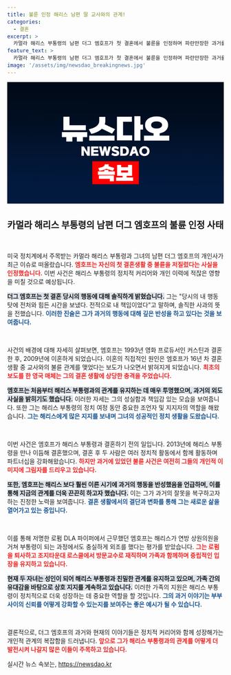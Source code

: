 ```yaml
---
title: 불륜 인정 해리스 남편 딸 교사와의 관계!
categories:
  - 결혼
excerpt: >
  카멀라 해리스 부통령의 남편 더그 엠호프가 첫 결혼에서 불륜을 인정하며 파란만장한 과거를 드러냈다. 이혼의 원인으로 지목된 불륜, 그의 고백이 정치계에 미칠 영향은? 클릭해 확인하세요!
feature_text: >
  카멀라 해리스 부통령의 남편 더그 엠호프가 첫 결혼에서 불륜을 인정하며 파란만장한 과거를 드러냈다. 이혼의 원인으로 지목된 불륜, 그의 고백이 정치계에 미칠 영향은? 클릭해 확인하세요!
image: '/assets/img/newsdao_breakingnews.jpg'
---
```


<p><img src="/assets/img/newsdao_breakingnews.jpg" alt="bookingtag 속보" /></p>

<h2 data-ke-size="size26">카멀라 해리스 부통령의 남편 더그 엠호프의 불륜 인정 사태</h2>

<p data-ke-size="size16">&nbsp;</p>

<p>미국 정치계에서 주목받는 카멀라 해리스 부통령과 그녀의 남편 더그 엠호프의 개인사가 최근 이슈로 떠올랐습니다. <b><span style="color: #ee2323;">엠호프는 자신의 첫 결혼생활 중 불륜을 저질렀다는 사실을 인정했습니다.</span></b> 이번 사건은 해리스 부통령의 정치적 커리어와 개인 이력에 적잖은 영향을 미칠 것으로 예상됩니다. </p>

<p><b><span style="background-color: #21538527;">더그 엠호프는 첫 결혼 당시의 행동에 대해 솔직하게 밝혔습니다.</span></b> 그는 "당시의 내 행동 탓에 전처와 힘든 시간을 보냈다. 전적으로 내 책임이었다"고 말하며, 솔직한 사과의 뜻을 전했습니다. <b><span style="color: #1a5490;">이러한 진술은 그가 과거의 행동에 대해 깊은 반성을 하고 있다는 것을 보여줍니다.</span></b></p>

<p data-ke-size="size16">&nbsp;</p>

<p>사건의 배경에 대해 자세히 살펴보면, 엠호프는 1993년 영화 프로듀서인 커스틴과 결혼한 후, 2009년에 이혼하게 되었습니다. 이혼의 직접적인 원인은 엠호프가 16년 차 결혼 생활 중 교사와의 불륜 관계를 맺었다는 보도가 나오면서 밝혀지게 되었습니다. <b><span style="color: #ee2323;">최초의 보도를 한 영국 매체는 그의 결혼 생활에 상당한 충격을 주었습니다.</span></b> </p>

<p><b><span style="background-color: #21538527;">엠호프는 처음부터 해리스 부통령과의 관계를 유지하는 데 매우 투명했으며, 과거의 외도 사실을 밝히기도 했습니다.</span></b> 이러한 자세는 그의 성실함과 책임감 있는 모습을 보여줍니다. 또한 그는 해리스 부통령의 정치 여정 동안 중요한 조언자 및 지지자의 역할을 해왔습니다. <b><span style="color: #1a5490;">그는 해리스에게 많은 지지를 보내며 그녀의 성공적인 정치 생활을 도왔습니다.</span></b></p>

<p data-ke-size="size16">&nbsp;</p>

<p>이번 사건은 엠호프가 해리스 부통령과 결혼하기 전의 일입니다. 2013년에 해리스 부통령을 만나 이듬해 결혼했으며, 결혼 후 두 사람은 여러 정치적 활동에서 함께 활동하며 파트너십을 강화해왔습니다. <b><span style="color: #ee2323;">하지만 과거에 있었던 불륜 사건은 여전히 그들의 개인적 이미지에 그림자를 드리우고 있습니다.</span></b></p>

<p><b><span style="background-color: #21538527;">또한, 엠호프는 해리스 보다 훨씬 이른 시기에 과거의 행동을 반성했음을 언급하며, 이를 통해 지금의 관계를 더욱 끈끈히 하고자 했습니다.</span></b> 이는 그가 과거의 잘못을 복구하고자 하는 진정한 노력을 보여줍니다. <b><span style="color: #1a5490;">결혼 생활에서의 결단과 변화를 통해 그는 새로운 삶을 열어가고 있는 중입니다.</span></b></p>

<p data-ke-size="size16">&nbsp;</p>

<p>이를 통해 저명한 로펌 DLA 파이퍼에서 근무했던 엠호프는 해리스가 연방 상원의원을 거쳐 부통령이 되는 과정에서도 충실하게 외조를 했다는 평가를 받았습니다. <b><span style="color: #ee2323;">그는 로펌을 퇴사하고 조지타운대 로스쿨에서 방문교수로 재직하며 가족과 함께하며 중립적인 입장을 유지하고 있습니다.</span></b></p>

<p><b><span style="background-color: #21538527;">현재 두 자녀는 성인이 되어 해리스 부통령과 친밀한 관계를 유지하고 있으며, 가족 간의 유대감을 바탕으로 상호 지지를 계속하고 있습니다.</span></b> 이러한 가족의 지원은 해리스 부통령이 정치적으로 더욱 성장하는 데 중요한 역할을 할 것입니다. <b><span style="color: #1a5490;">그의 과거 이야기는 부부 사이의 신뢰를 어떻게 강화할 수 있는지를 보여주는 좋은 예시가 될 수 있습니다.</span></b></p>

<p data-ke-size="size16">&nbsp;</p>

<p>결론적으로, 더그 엠호프의 과거와 현재의 이야기들은 정치적 커리어와 함께 성장해가는 개인적 관계의 복잡함을 드러냅니다. <b><span style="color: #ee2323;">앞으로 그가 해리스 부통령과의 관계를 어떻게 더 발전시켜 나갈지 많은 이들이 주목하고 있습니다.</span></b></p>
실시간 뉴스 속보는, <a href="https://newsdao.kr" rel="dofollow">https://newsdao.kr</a>


